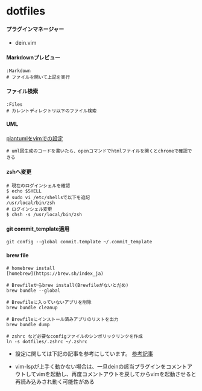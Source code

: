 # dotfiles
#### プラグインマネージャー
  - dein.vim
#### Markdownプレビュー
```
:Markdown
# ファイルを開いて上記を実行
```
#### ファイル検索
```
:Files
# カレントディレクトリ以下のファイル検索
```
#### UML
[plantumlをvimでの設定](https://shiro-secret-base.com/?p=271)
```
# uml図生成のコードを書いたら、openコマンドでhtmlファイルを開くとchromeで確認できる
```

#### zshへ変更
```
# 現在のログインシェルを確認
$ echo $SHELL
# sudo vi /etc/shellsで以下を追記
/usr/local/bin/zsh
# ログインシェル変更
$ chsh -s /usr/local/bin/zsh
```

#### git commit_template適用
```
git config --global commit.template ~/.commit_template
```

#### brew file
```
# homebrew install
[homebrew](https://brew.sh/index_ja)

# Brewfileからbrew install(Brewfileがないとだめ)
brew bundle --global

# Brewfileに入っていないアプリを削除
brew bundle cleanup

# Brewfileにインストール済みアプリのリストを出力
brew bundle dump
```

```
# zshrc など必要なconfigファイルのシンボリックリンクを作成
ln -s dotfiles/.zshrc ~/.zshrc
```
- 設定に関しては下記の記事を参考にしています。
[参考記事](https://qiita.com/jiroshin/items/ee86ea426a51fa24b319)

- vim-lspが上手く動かない場合は、一旦deinの該当プラグインをコメントアウトしてvimを起動し、再度コメントアウトを戻してからvimを起動させると再読み込みされ動く可能性がある
